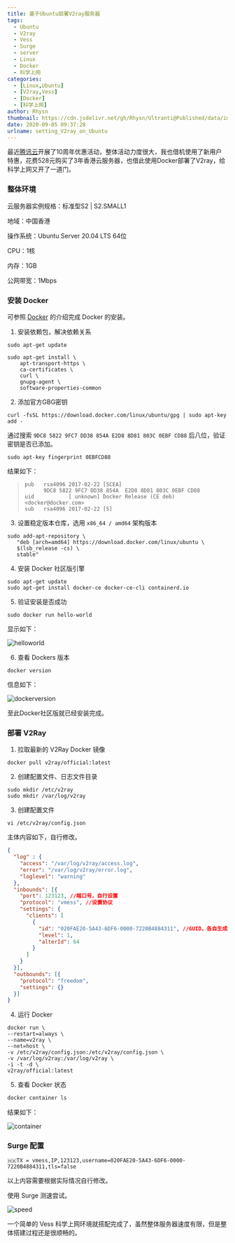 ```yaml
---
title: 基于Ubuntu部署V2ray服务器
tags:
  - Ubuntu
  - V2ray
  - Vess
  - Surge
  - server
  - Linux
  - Docker
  - 科学上网
categories:
  - [Linux,Ubuntu]
  - [V2ray,Vess]
  - [Docker]
  - [科学上网]
author: Rhysn
thumbnail: https://cdn.jsdelivr.net/gh/Rhysn/Ultranti@Published/data/img/20200905/V2ray/thumbnail.png
date: 2020-09-05 09:37:28
urlname: setting_V2ray_on_Ubuntu
---
```


最近[腾讯云][tencentcloud]开展了10周年优惠活动，整体活动力度很大，我也借机使用了新用户特惠，花费528元购买了3年香港云服务器，也借此使用Docker部署了V2ray，给科学上网又开了一道门。



### 整体环境

云服务器实例规格：标准型S2 | S2.SMALL1

地域：中国香港

操作系统：Ubuntu Server 20.04 LTS 64位

CPU：1核

内存：1GB

公网带宽：1Mbps



### 安装 Docker

可参照 [Docker][dockerdoc] 的介绍完成 Docker 的安装。

1. 安装依赖包，解决依赖关系

```shell
sudo apt-get update

sudo apt-get install \
    apt-transport-https \
    ca-certificates \
    curl \
    gnupg-agent \
    software-properties-common
```

2. 添加官方GBG密钥

```shell
curl -fsSL https://download.docker.com/linux/ubuntu/gpg | sudo apt-key add -
```

通过搜索 `9DC8 5822 9FC7 DD38 854A E2D8 8D81 803C 0EBF CD88` 后八位，验证密钥是否已添加。

```shell
sudo apt-key fingerprint 0EBFCD88
```

结果如下：

> ```shell
> pub   rsa4096 2017-02-22 [SCEA]
>       9DC8 5822 9FC7 DD38 854A  E2D8 8D81 803C 0EBF CD88
> uid           [ unknown] Docker Release (CE deb) <docker@docker.com>
> sub   rsa4096 2017-02-22 [S]
> ```

3. 设置稳定版本仓库，选用 `x86_64 / amd64` 架构版本

```shell
sudo add-apt-repository \
   "deb [arch=amd64] https://download.docker.com/linux/ubuntu \
   $(lsb_release -cs) \
   stable"
```

4. 安装 Docker 社区版引擎

```shell
sudo apt-get update
sudo apt-get install docker-ce docker-ce-cli containerd.io
```

5. 验证安装是否成功

```shell
sudo docker run hello-world
```

显示如下：

![helloworld](https://cdn.jsdelivr.net/gh/Rhysn/Ultranti@Published/data/img/20200905/V2ray/helloworld.jpg)

6. 查看 Dockers 版本

```shell
docker version
```

信息如下：

![dockerversion](https://cdn.jsdelivr.net/gh/Rhysn/Ultranti@Published/data/img/20200905/V2ray/version.jpg)

至此Docker社区版就已经安装完成。

### 部署 V2Ray

1. 拉取最新的 V2Ray Docker 镜像

```shell
docker pull v2ray/official:latest
```

2. 创建配置文件、日志文件目录

```shell
sudo mkdir /etc/v2ray
sudo mkdir /var/log/v2ray
```

3. 创建配置文件

```shell
vi /etc/v2ray/config.json
```

主体内容如下，自行修改。

```json
{
  "log" : {
    "access": "/var/log/v2ray/access.log",
    "error": "/var/log/v2ray/error.log",
    "loglevel": "warning"
  },
  "inbounds": [{
    "port": 123123, //端口号，自行设置
    "protocol": "vmess", //设置协议
    "settings": {
      "clients": [
        {
          "id": "020FAE20-5A43-6DF6-0000-7220B4884311", //GUID，各自生成
          "level": 1,
          "alterId": 64
        }
      ]
    }
  }],
  "outbounds": [{
    "protocol": "freedom",
    "settings": {}
  }]
}
```

4. 运行 Docker

```shell
docker run \
--restart=always \
--name=v2ray \
--net=host \
-v /etc/v2ray/config.json:/etc/v2ray/config.json \
-v /var/log/v2ray:/var/log/v2ray \
-i -t -d \
v2ray/official:latest
```

5. 查看 Docker 状态

```bash
docker container ls
```

结果如下：

![container](https://cdn.jsdelivr.net/gh/Rhysn/Ultranti@Published/data/img/20200905/V2ray/container.jpg)



### Surge 配置

```basic
🇭🇰TX = vmess,IP,123123,username=020FAE20-5A43-6DF6-0000-7220B4884311,tls=false
```

以上内容需要根据实际情况自行修改。

使用 Surge 测速尝试。

![speed](https://cdn.jsdelivr.net/gh/Rhysn/Ultranti@Published/data/img/20200905/V2ray/speed.jpg)


一个简单的 Vess 科学上网环境就搭配完成了，虽然整体服务器速度有限，但是整体搭建过程还是很顺畅的。

[tencentcloud]:https://cloud.tencent.com/act/cps/redirect?redirect=33567&cps_key=c71ef7e875374c069d1fe843c065b157&from=activity
[dockerdoc]:https://docs.docker.com/engine/install/ubuntu/